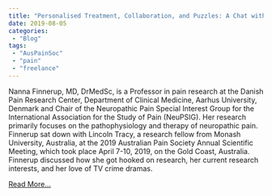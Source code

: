 ```yaml
---
title: "Personalised Treatment, Collaboration, and Puzzles: A Chat with Nanna Finnerup"
date: 2019-08-05
categories:
 - "Blog"
tags:
 - "AusPainSoc"
 - "pain" 
 - "freelance"
---
```


<!--more-->

Nanna Finnerup, MD, DrMedSc, is a Professor in pain research at the Danish Pain Research Center, Department of Clinical Medicine, Aarhus University, Denmark and Chair of the Neuropathic Pain Special Interest Group for the International Association for the Study of Pain (NeuPSIG). Her research primarily focuses on the pathophysiology and therapy of neuropathic pain. Finnerup sat down with Lincoln Tracy, a research fellow from Monash University, Australia, at the 2019 Australian Pain Society Annual Scientific Meeting, which took place April 7-10, 2019, on the Gold Coast, Australia. Finnerup discussed how she got hooked on research, her current research interests, and her love of TV crime dramas. 

[Read More...](/files/content/posts/nanna-finnerup/finnerup.pdf)